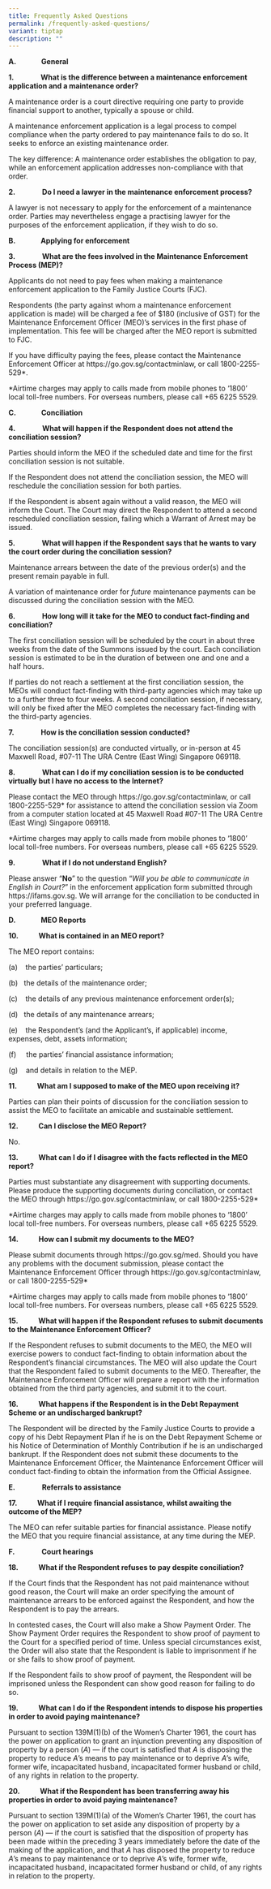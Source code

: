 ```yaml
---
title: Frequently Asked Questions
permalink: /frequently-asked-questions/
variant: tiptap
description: ""
---
```

<p><strong>A.&nbsp;&nbsp;&nbsp;&nbsp;&nbsp;&nbsp;&nbsp;&nbsp;&nbsp;&nbsp;&nbsp;&nbsp;&nbsp;&nbsp; General</strong>
</p>
<p></p>
<p><strong>1.&nbsp;&nbsp;&nbsp;&nbsp;&nbsp;&nbsp;&nbsp;&nbsp;&nbsp;&nbsp;&nbsp;&nbsp;&nbsp;&nbsp;&nbsp; What is the difference between a maintenance enforcement application and a maintenance order?</strong>
</p>
<p></p>
<p>A maintenance order is a court directive requiring one party to provide
financial support to another, typically a spouse or child.</p>
<p></p>
<p>A maintenance enforcement application is a legal process to compel compliance
when the party ordered to pay maintenance fails to do so. It seeks to enforce
an existing maintenance order.</p>
<p></p>
<p>The key difference: A maintenance order establishes the obligation to
pay, while an enforcement application addresses non-compliance with that
order.</p>
<p></p>
<p><strong>2.&nbsp;&nbsp;&nbsp;&nbsp;&nbsp;&nbsp;&nbsp;&nbsp;&nbsp;&nbsp;&nbsp;&nbsp;&nbsp;&nbsp;&nbsp; Do I need a lawyer in the maintenance enforcement process?</strong>
</p>
<p></p>
<p>A lawyer is not necessary to apply for the enforcement of a maintenance
order. Parties may nevertheless engage a practising lawyer for the purposes
of the enforcement application, if they wish to do so.</p>
<p></p>
<p><strong>B.&nbsp;&nbsp;&nbsp;&nbsp;&nbsp;&nbsp;&nbsp;&nbsp;&nbsp;&nbsp;&nbsp;&nbsp;&nbsp;&nbsp; Applying for enforcement</strong>
</p>
<p></p>
<p><strong>3.&nbsp;&nbsp;&nbsp;&nbsp;&nbsp;&nbsp;&nbsp;&nbsp;&nbsp;&nbsp;&nbsp;&nbsp;&nbsp;&nbsp;&nbsp; What are the fees involved in the Maintenance Enforcement Process (MEP)?</strong>
</p>
<p></p>
<p>Applicants do not need to pay fees when making a maintenance enforcement
application to the Family Justice Courts (FJC).</p>
<p></p>
<p>Respondents (the party against whom a maintenance enforcement application
is made) will be charged a fee of $180 (inclusive of GST) for the Maintenance
Enforcement Officer (MEO)’s services in the first phase of implementation.
This fee will be charged after the MEO report is submitted to FJC.</p>
<p></p>
<p>If you have difficulty paying the fees, please contact the Maintenance
Enforcement Officer at <a rel="noopener noreferrer nofollow" target="_blank">https://go.gov.sg/contactminlaw</a>,
or call 1800-2255-529*.</p>
<p></p>
<p>*Airtime charges may apply to calls made from mobile phones to ‘1800’
local toll-free numbers. For overseas numbers, please call +65 6225 5529.</p>
<p></p>
<p><strong>C.&nbsp;&nbsp;&nbsp;&nbsp;&nbsp;&nbsp;&nbsp;&nbsp;&nbsp;&nbsp;&nbsp;&nbsp;&nbsp;&nbsp; Conciliation</strong>
</p>
<p></p>
<p><strong>4.&nbsp;&nbsp;&nbsp;&nbsp;&nbsp;&nbsp;&nbsp;&nbsp;&nbsp;&nbsp;&nbsp;&nbsp;&nbsp;&nbsp;&nbsp; What will happen if the Respondent does not attend the conciliation session?</strong>
</p>
<p></p>
<p>Parties should inform the MEO if the scheduled date and time for the first
conciliation session is not suitable.</p>
<p></p>
<p>If the Respondent does not attend the conciliation session, the MEO will
reschedule the conciliation session for both parties.</p>
<p></p>
<p>If the Respondent is absent again without a valid reason, the MEO will
inform the Court. The Court may direct the Respondent to attend a second
rescheduled conciliation session, failing which a Warrant of Arrest may
be issued.</p>
<p></p>
<p><strong>5.&nbsp;&nbsp;&nbsp;&nbsp;&nbsp;&nbsp;&nbsp;&nbsp;&nbsp;&nbsp;&nbsp;&nbsp;&nbsp;&nbsp;&nbsp; What will happen if the Respondent says that he wants to vary the court order during the conciliation session?</strong>
</p>
<p></p>
<p>Maintenance arrears between the date of the previous order(s) and the
present remain payable in full.</p>
<p></p>
<p>A variation of maintenance order for <em>future</em> maintenance payments
can be discussed during the conciliation session with the MEO.</p>
<p></p>
<p><strong>6.&nbsp;&nbsp;&nbsp;&nbsp;&nbsp;&nbsp;&nbsp;&nbsp;&nbsp;&nbsp;&nbsp;&nbsp;&nbsp;&nbsp;&nbsp; How long will it take for the MEO to conduct fact-finding and conciliation?</strong>
</p>
<p></p>
<p>The first conciliation session will be scheduled by the court in about
three weeks from the date of the Summons issued by the court. Each conciliation
session is estimated to be in the duration of between one and one and a
half hours.</p>
<p></p>
<p>If parties do not reach a settlement at the first conciliation session,
the MEOs will conduct fact-finding with third-party agencies which may
take up to a further three to four weeks. A second conciliation session,
if necessary, will only be fixed after the MEO completes the necessary
fact-finding with the third-party agencies.</p>
<p></p>
<p><strong>7.&nbsp;&nbsp;&nbsp;&nbsp;&nbsp;&nbsp;&nbsp;&nbsp;&nbsp;&nbsp;&nbsp;&nbsp;&nbsp;&nbsp;&nbsp; How is the conciliation session conducted?</strong>
</p>
<p></p>
<p>The conciliation session(s) are conducted virtually, or in-person at 45
Maxwell Road, #07-11 The URA Centre (East Wing) Singapore 069118.</p>
<p></p>
<p><strong>8.&nbsp;&nbsp;&nbsp;&nbsp;&nbsp;&nbsp;&nbsp;&nbsp;&nbsp;&nbsp;&nbsp;&nbsp;&nbsp;&nbsp;&nbsp; What can I do if my conciliation session is to be conducted virtually but I have no access to the Internet?</strong>
</p>
<p></p>
<p>Please contact the MEO through <a rel="noopener noreferrer nofollow" target="_blank">https://go.gov.sg/contactminlaw</a>,
or call 1800-2255-529* for assistance to attend the conciliation session
via Zoom from a computer station located at 45 Maxwell Road #07-11 The
URA Centre (East Wing) Singapore 069118.</p>
<p></p>
<p>*Airtime charges may apply to calls made from mobile phones to ‘1800’
local toll-free numbers. For overseas numbers, please call +65 6225 5529.</p>
<p></p>
<p><strong>9.&nbsp;&nbsp;&nbsp;&nbsp;&nbsp;&nbsp;&nbsp;&nbsp;&nbsp;&nbsp;&nbsp;&nbsp;&nbsp;&nbsp;&nbsp; What if I do not understand English?</strong>
</p>
<p></p>
<p>Please answer “<strong>No</strong>” to the question “<em>Will you be able to communicate in English in Court?</em>”
in the enforcement application form submitted through <a rel="noopener noreferrer nofollow" target="_blank">https://ifams.gov.sg</a>. We will arrange
for the conciliation to be conducted in your preferred language.</p>
<p></p>
<p><strong>D.&nbsp;&nbsp;&nbsp;&nbsp;&nbsp;&nbsp;&nbsp;&nbsp;&nbsp;&nbsp;&nbsp;&nbsp;&nbsp;&nbsp; MEO Reports</strong>
</p>
<p></p>
<p><strong>10.&nbsp;&nbsp;&nbsp;&nbsp;&nbsp;&nbsp;&nbsp;&nbsp;&nbsp;&nbsp;&nbsp; What is contained in an MEO report?</strong>
</p>
<p></p>
<p>The MEO report contains:</p>
<p></p>
<p>(a)&nbsp;&nbsp;&nbsp; the parties’ particulars;</p>
<p>(b)&nbsp;&nbsp; the details of the maintenance order;</p>
<p>(c)&nbsp;&nbsp;&nbsp; the details of any previous maintenance enforcement
order(s);</p>
<p>(d)&nbsp;&nbsp; the details of any maintenance arrears;</p>
<p>(e)&nbsp;&nbsp;&nbsp; the Respondent’s (and the Applicant’s, if applicable)
income, expenses, debt, assets information;</p>
<p>(f)&nbsp;&nbsp;&nbsp;&nbsp; the parties’ financial assistance information;</p>
<p>(g)&nbsp;&nbsp;&nbsp; and details in relation to the MEP.</p>
<p></p>
<p><strong>11.&nbsp;&nbsp;&nbsp;&nbsp;&nbsp;&nbsp;&nbsp;&nbsp;&nbsp;&nbsp;&nbsp; What am I supposed to make of the MEO upon receiving it?</strong>
</p>
<p></p>
<p>Parties can plan their points of discussion for the conciliation session
to assist the MEO to facilitate an amicable and sustainable settlement.</p>
<p></p>
<p><strong>12.&nbsp;&nbsp;&nbsp;&nbsp;&nbsp;&nbsp;&nbsp;&nbsp;&nbsp;&nbsp;&nbsp; Can I disclose the MEO Report?</strong>
</p>
<p></p>
<p>No.</p>
<p></p>
<p><strong>13.&nbsp;&nbsp;&nbsp;&nbsp;&nbsp;&nbsp;&nbsp;&nbsp;&nbsp;&nbsp;&nbsp; What can I do if I disagree with the facts reflected in the MEO report?</strong>
</p>
<p></p>
<p>Parties must substantiate any disagreement with supporting documents.
Please produce the supporting documents during conciliation, or contact
the MEO through <a rel="noopener noreferrer nofollow" target="_blank">https://go.gov.sg/contactminlaw</a>,
or call 1800-2255-529*&nbsp;</p>
<p></p>
<p>*Airtime charges may apply to calls made from mobile phones to ‘1800’
local toll-free numbers. For overseas numbers, please call +65 6225 5529.</p>
<p></p>
<p><strong>14.&nbsp;&nbsp;&nbsp;&nbsp;&nbsp;&nbsp;&nbsp;&nbsp;&nbsp;&nbsp;&nbsp; How can I submit my documents to the MEO?</strong>
</p>
<p></p>
<p>Please submit documents through <a rel="noopener noreferrer nofollow" target="_blank">https://go.gov.sg/med</a>.
Should you have any problems with the document submission, please contact
the Maintenance Enforcement Officer through <a rel="noopener noreferrer nofollow" target="_blank">https://go.gov.sg/contactminlaw</a>,
or call 1800-2255-529*&nbsp;</p>
<p></p>
<p>*Airtime charges may apply to calls made from mobile phones to ‘1800’
local toll-free numbers. For overseas numbers, please call +65 6225 5529.</p>
<p></p>
<p><strong>15.&nbsp;&nbsp;&nbsp;&nbsp;&nbsp;&nbsp;&nbsp;&nbsp;&nbsp;&nbsp;&nbsp; What will happen if the Respondent refuses to submit documents to the Maintenance Enforcement Officer?</strong>
</p>
<p></p>
<p>If the Respondent refuses to submit documents to the MEO, the MEO will
exercise powers to conduct fact-finding to obtain information about the
Respondent’s financial circumstances. The MEO will also update the Court
that the Respondent failed to submit documents to the MEO. Thereafter,
the Maintenance Enforcement Officer will prepare a report with the information
obtained from the third party agencies, and submit it to the court.</p>
<p></p>
<p><strong>16.&nbsp;&nbsp;&nbsp;&nbsp;&nbsp;&nbsp;&nbsp;&nbsp;&nbsp;&nbsp;&nbsp; What happens if the Respondent is in the Debt Repayment Scheme or an undischarged bankrupt?</strong>
</p>
<p></p>
<p>The Respondent will be directed by the Family Justice Courts to provide
a copy of his Debt Repayment Plan if he is on the Debt Repayment Scheme
or his Notice of Determination of Monthly Contribution if he is an undischarged
bankrupt. If the Respondent does not submit these documents to the Maintenance
Enforcement Officer, the Maintenance Enforcement Officer will conduct fact-finding
to obtain the information from the Official Assignee.</p>
<p></p>
<p><strong>E.&nbsp;&nbsp;&nbsp;&nbsp;&nbsp;&nbsp;&nbsp;&nbsp;&nbsp;&nbsp;&nbsp;&nbsp;&nbsp;&nbsp;&nbsp; Referrals to assistance</strong>
</p>
<p></p>
<p><strong>17.&nbsp;&nbsp;&nbsp;&nbsp;&nbsp;&nbsp;&nbsp;&nbsp;&nbsp;&nbsp;&nbsp; What if I require financial assistance, whilst awaiting the outcome of the MEP?</strong>
</p>
<p></p>
<p>The MEO can refer suitable parties for financial assistance. Please notify
the MEO that you require financial assistance, at any time during the MEP.
&nbsp;</p>
<p></p>
<p><strong>F.&nbsp;&nbsp;&nbsp;&nbsp;&nbsp;&nbsp;&nbsp;&nbsp;&nbsp;&nbsp;&nbsp;&nbsp;&nbsp;&nbsp;&nbsp; Court hearings</strong>
</p>
<p></p>
<p><strong>18.&nbsp;&nbsp;&nbsp;&nbsp;&nbsp;&nbsp;&nbsp;&nbsp;&nbsp;&nbsp;&nbsp; What if the Respondent refuses to pay despite conciliation?</strong>
</p>
<p></p>
<p>If the Court finds that the Respondent has not paid maintenance without
good reason, the Court will make an order specifying the amount of maintenance
arrears to be enforced against the Respondent, and how the Respondent is
to pay the arrears.</p>
<p></p>
<p>In contested cases, the Court will also make a Show Payment Order. The
Show Payment Order requires the Respondent to show proof of payment to
the Court for a specified period of time. Unless special circumstances
exist, the Order will also state that the Respondent is liable to imprisonment
if he or she fails to show proof of payment.</p>
<p></p>
<p>If the Respondent fails to show proof of payment, the Respondent will
be imprisoned unless the Respondent can show good reason for failing to
do so.</p>
<p></p>
<p><strong>19.&nbsp;&nbsp;&nbsp;&nbsp;&nbsp;&nbsp;&nbsp;&nbsp;&nbsp;&nbsp;&nbsp; What can I do if the Respondent intends to dispose his properties in order to avoid paying maintenance?</strong>
</p>
<p></p>
<p>Pursuant to section 139M(1)(b) of the Women’s Charter 1961, the court
has the power on application to grant an injunction preventing any disposition
of property by a person (<em>A</em>) — if the court is satisfied that <em>A</em> is
disposing the property to reduce <em>A</em>’s means to pay maintenance or
to deprive <em>A</em>’s wife, former wife, incapacitated husband, incapacitated
former husband or child, of any rights in relation to the property.</p>
<p></p>
<p><strong>20.&nbsp;&nbsp;&nbsp;&nbsp;&nbsp;&nbsp;&nbsp;&nbsp;&nbsp;&nbsp;&nbsp; What if the Respondent has been transferring away his properties in order to avoid paying maintenance?</strong>
</p>
<p></p>
<p>Pursuant to section 139M(1)(a) of the Women’s Charter 1961, the court
has the power on application to set aside any disposition of property by
a person (<em>A</em>) — if the court is satisfied that the disposition
of property has been made within the preceding 3 years immediately before
the date of the making of the application, and that <em>A</em> has disposed
the property to reduce <em>A</em>’s means to pay maintenance or to deprive <em>A</em>’s
wife, former wife, incapacitated husband, incapacitated former husband
or child, of any rights in relation to the property.</p>
<p></p>